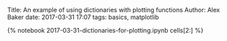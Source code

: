 Title: An example of using dictionaries with plotting functions
Author: Alex Baker
date: 2017-03-31 17:07
tags: basics, matplotlib

{% notebook 2017-03-31-dictionaries-for-plotting.ipynb cells[2:] %}